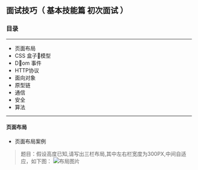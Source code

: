 ## 面试技巧（ 基本技能篇 初次面试 ）
### 目录
---------------------
* 页面布局
* CSS 盒子模型
* Dom 事件
* HTTP协议
* 面向对象
* 原型链
* 通信
* 安全
* 算法
---------------------
#### 页面布局
+ 页面布局案例
> 题目：假设高度已知,请写出三栏布局,其中左右栏宽度为300PX,中间自适应，如下图：
![布局图片](https://github.com/CaiweiGG/img-RemoteReference/blob/master/images/imagesMD/FirstInterview/tableDemo.jpg)



